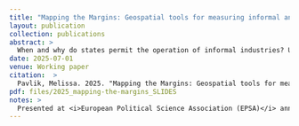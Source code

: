 ```yaml
---
title: "Mapping the Margins: Geospatial tools for measuring informal and illicit economies"
layout: publication
collection: publications
abstract: > 
  When and why do states permit the operation of informal industries? Understanding the politics of informality - its causes, effects, and responses to policy levers - is a rapidly expanding and theoretically rich area of study across disciplines in the social sciences. Of primary concern to all strains of this research question is the issue of measurement: how do we study something that is inherently in the shadows? How can we measure informal industries? The goal of this paper is threefold: First, to synthesizes the existing literature discussing the disadvantages (including ethical) and the advantages to measuring informal industries with geospatial data. Next, I introduce a concept-to-measure approach to constructing spatially and temporally disaggregated datasets indicating the existence of -- and enforcement against - informal industries using publicly available data and AI processing models underutilized in current political science research. I end with the construction of panel datasets measuring two types of illicit industries across Nigeria, Africa's largest country: illicit mining and informal road transport; as well as an R package intended to extend the dataset to other cases. I conclude with some analysis of these datasets, which suggests that the timing of informal industry enforcement at the subnational level depends on the nature of local political networks.
date: 2025-07-01
venue: Working paper
citation:  > 
  Pavlik, Melissa. 2025. "Mapping the Margins: Geospatial tools for measuring informal and illicit economies." <i>Working paper</i>.
pdf: files/2025_mapping-the-margins_SLIDES
notes: >
  Presented at <i>European Political Science Association (EPSA)</i> annual meeting (2025). Draft available upon request. 
---
```

